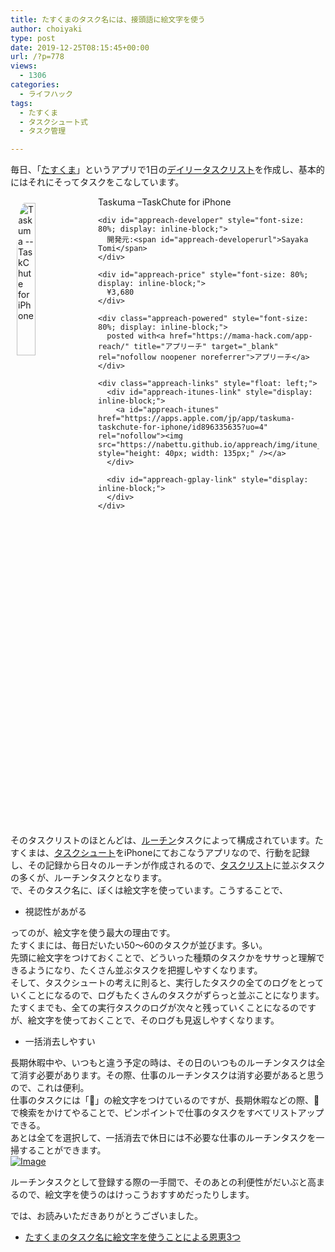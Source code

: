 ```yaml
---
title: たすくまのタスク名には、接頭語に絵文字を使う
author: choiyaki
type: post
date: 2019-12-25T08:15:45+00:00
url: /?p=778
views:
  - 1306
categories:
  - ライフハック
tags:
  - たすくま
  - タスクシュート式
  - タスク管理

---
```

毎日、「[たすくま][1]」というアプリで1日の[デイリータスクリスト][2]を作成し、基本的にはそれにそってタスクをこなしています。

<div id="appreach-box" style="text-align: left;">
  <img src="https://i0.wp.com/is4-ssl.mzstatic.com/image/thumb/Purple123/v4/bf/86/bb/bf86bb03-02d3-4d2c-90ae-a1f1eb06b136/source/512x512bb.jpg?w=660&#038;ssl=1" alt="Taskuma --TaskChute for iPhone" id="appreach-image" style="float: left; margin: 10px; width: 25%; max-width: 120px; border-top-left-radius: 10%; border-top-right-radius: 10%; border-bottom-right-radius: 10%; border-bottom-left-radius: 10%;" data-recalc-dims="1" /></p> 
  
  <div class="appreach-info" style="margin: 10px;">
    <div id="appreach-appname">
      Taskuma &#8211;TaskChute for iPhone
    </div>
    
    <div id="appreach-developer" style="font-size: 80%; display: inline-block;">
      開発元:<span id="appreach-developerurl">Sayaka Tomi</span>
    </div>
    
    <div id="appreach-price" style="font-size: 80%; display: inline-block;">
      ¥3,680
    </div>
    
    <div class="appreach-powered" style="font-size: 80%; display: inline-block;">
      posted with<a href="https://mama-hack.com/app-reach/" title="アプリーチ" target="_blank" rel="nofollow noopener noreferrer">アプリーチ</a>
    </div>
    
    <div class="appreach-links" style="float: left;">
      <div id="appreach-itunes-link" style="display: inline-block;">
        <a id="appreach-itunes" href="https://apps.apple.com/jp/app/taskuma-taskchute-for-iphone/id896335635?uo=4" rel="nofollow"><img src="https://nabettu.github.io/appreach/img/itune_ja.svg" style="height: 40px; width: 135px;" /></a>
      </div>
      
      <div id="appreach-gplay-link" style="display: inline-block;">
      </div>
    </div>
  </div>
  
  <div class="appreach-footer" style="margin-bottom: 10px; clear: left;">
  </div>
</div>

そのタスクリストのほとんどは、[ルーチン][3]タスクによって構成されています。たすくまは、[タスクシュート][4]をiPhoneにておこなうアプリなので、行動を記録し、その記録から日々のルーチンが作成されるので、[タスクリスト][5]に並ぶタスクの多くが、ルーチンタスクとなります。  
で、そのタスク名に、ぼくは絵文字を使っています。こうすることで、

  * 視認性があがる

ってのが、絵文字を使う最大の理由です。  
たすくまには、毎日だいたい50〜60のタスクが並びます。多い。  
先頭に絵文字をつけておくことで、どういった種類のタスクかをササっと理解できるようになり、たくさん並ぶタスクを把握しやすくなります。  
そして、タスクシュートの考えに則ると、実行したタスクの全てのログをとっていくことになるので、ログもたくさんのタスクがずらっと並ぶことになります。たすくまでも、全ての実行タスクのログが次々と残っていくことになるのですが、絵文字を使っておくことで、そのログも見返しやすくなります。

  * 一括消去しやすい

長期休暇中や、いつもと違う予定の時は、その日のいつものルーチンタスクは全て消す必要があります。その際、仕事のルーチンタスクは消す必要があると思うので、これは便利。  
仕事のタスクには「&#x1f3eb;」の絵文字をつけているのですが、長期休暇などの際、&#x1f3eb;で検索をかけてやることで、ピンポイントで仕事のタスクをすべてリストアップできる。  
あとは全てを選択して、一括消去で休日には不必要な仕事のルーチンタスクを一掃することができます。  
[![Image][6]][7]

ルーチンタスクとして登録する際の一手間で、そのあとの利便性がだいぶと高まるので、絵文字を使うのはけっこうおすすめだったりします。

では、お読みいただきありがとうございました。

  * [たすくまのタスク名に絵文字を使うことによる恩恵3つ][8]

 [1]: https://scrapbox.io/choiyaki-hondana/%E3%81%9F%E3%81%99%E3%81%8F%E3%81%BE
 [2]: https://scrapbox.io/choiyaki-hondana/%E3%83%87%E3%82%A4%E3%83%AA%E3%83%BC%E3%82%BF%E3%82%B9%E3%82%AF%E3%83%AA%E3%82%B9%E3%83%88
 [3]: https://scrapbox.io/choiyaki-hondana/%E3%83%AB%E3%83%BC%E3%83%81%E3%83%B3
 [4]: https://scrapbox.io/choiyaki-hondana/%E3%82%BF%E3%82%B9%E3%82%AF%E3%82%B7%E3%83%A5%E3%83%BC%E3%83%88
 [5]: https://scrapbox.io/choiyaki-hondana/%E3%82%BF%E3%82%B9%E3%82%AF%E3%83%AA%E3%82%B9%E3%83%88
 [6]: https://gyazo.com/8e085a2227d875682e8a16714e97d856/thumb/1000
 [7]: https://gyazo.com/8e085a2227d875682e8a16714e97d856
 [8]: https://scrapbox.io/choiyaki-hondana/%E3%81%9F%E3%81%99%E3%81%8F%E3%81%BE%E3%81%AE%E3%82%BF%E3%82%B9%E3%82%AF%E5%90%8D%E3%81%AB%E7%B5%B5%E6%96%87%E5%AD%97%E3%82%92%E4%BD%BF%E3%81%86%E3%81%93%E3%81%A8%E3%81%AB%E3%82%88%E3%82%8B%E6%81%A9%E6%81%B53%E3%81%A4
